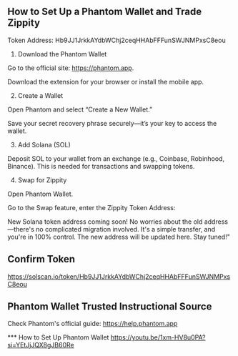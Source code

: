 ## How to Set Up a Phantom Wallet and Trade Zippity

Token Address: Hb9JJ1JrkkAYdbWChj2ceqHHAbFFFunSWJNMPxsC8eou

1. Download the Phantom Wallet

Go to the official site: https://phantom.app.

Download the extension for your browser or install the mobile app.


2. Create a Wallet

Open Phantom and select “Create a New Wallet.”

Save your secret recovery phrase securely—it’s your key to access the wallet.


3. Add Solana (SOL)

Deposit SOL to your wallet from an exchange (e.g., Coinbase, Robinhood, Binance). This is needed for transactions and swapping tokens.


4. Swap for Zippity

Open Phantom Wallet.

Go to the Swap feature, enter the Zippity Token Address: 

New Solana token address coming soon! No worries about the old address—there's no complicated migration involved. It's a simple transfer, and you're in 100% control. The new address will be updated here. Stay tuned!"

## Confirm Token
https://solscan.io/token/Hb9JJ1JrkkAYdbWChj2ceqHHAbFFFunSWJNMPxsC8eou

## Phantom Wallet Trusted Instructional Source 
Check Phantom's official guide: https://help.phantom.app

*** How to Set Up Phantom Wallet 
https://youtu.be/1xm-HV8u0PA?si=YEtJjJQX8gJB60Re
